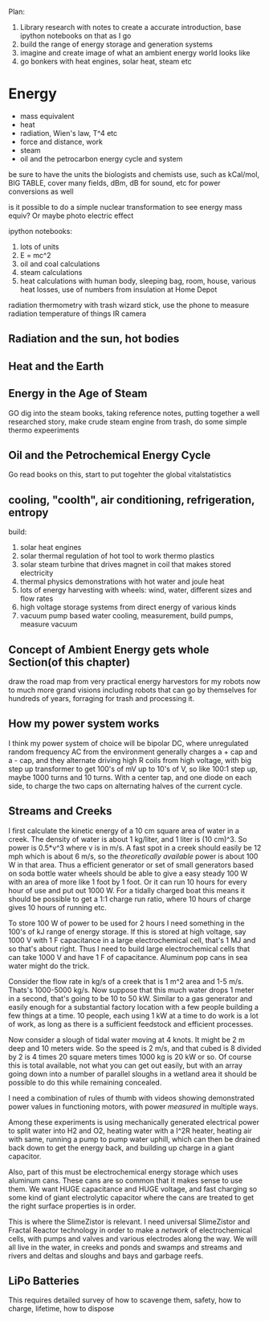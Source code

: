 
Plan:

1. Library research with notes to create a accurate introduction, base ipython notebooks on that as I go
2. build the range of energy storage and generation systems
3. imagine and create image of what an ambient energy world looks like
4. go bonkers with heat engines, solar heat, steam etc



# Energy

- mass equivalent
- heat
- radiation, Wien's law, T^4 etc
- force and distance, work
- steam
- oil and the petrocarbon energy cycle and system

be sure to have the units the biologists and chemists use, such as kCal/mol, BIG TABLE, cover many fields, dBm, dB for sound, etc for power conversions as well


is it possible to do a simple nuclear transformation to see energy mass equiv?  Or maybe photo electric effect

ipython notebooks:

1. lots of units
2. E = mc^2
3. oil and coal calculations
4. steam calculations
5. heat calculations with human body, sleeping bag, room, house, various heat losses, use of numbers from insulation at Home Depot

radiation thermometry with trash wizard stick, use the phone to measure radiation temperature of things IR camera 


## Radiation and the sun, hot bodies

## Heat and the Earth

## Energy in the Age of Steam

GO dig into the steam books, taking reference notes, putting together a well researched story, make crude steam engine from trash, do some simple thermo expeeriments 

## Oil and the Petrochemical Energy Cycle

Go read books on this, start to put togehter the global vitalstatistics

## cooling, "coolth", air conditioning, refrigeration, entropy

build:

1. solar heat engines
2. solar thermal regulation of hot tool to work thermo plastics
3. solar steam turbine that drives magnet in coil that makes stored electricity
4. thermal physics demonstrations with hot water and joule heat
5. lots of energy harvesting with wheels: wind, water, different sizes and flow rates
6. high voltage storage systems from direct energy of various kinds
7. vacuum pump based water cooling, measurement, build pumps, measure vacuum 


## Concept of Ambient Energy gets whole Section(of this chapter)

draw the road map from very practical energy harvestors for my robots now to much more grand visions including robots that can go by themselves for hundreds of years, forraging for trash and processing it.  

## How my power system works

I think my power system of choice will be bipolar DC, where unregulated random frequency AC from the environment generally charges a + cap and a - cap, and they alternate driving high R coils from high voltage, with big step up transformer to get 100's of mV up to 10's of V, so like 100:1 step up, maybe 1000 turns and 10 turns.  With a center tap, and one diode on each side, to charge the two caps on alternating halves of the current cycle.  

## Streams and Creeks


I first calculate the kinetic energy of a 10 cm square area of water in a creek.  The density of water is about 1 kg/liter, and 1 liter is (10 cm)^3.  So power is 0.5*v^3 where v is in m/s.  A fast spot in a creek should easily be 12 mph which is about 6 m/s, so the *theoretically available* power is about 100 W in that area.  Thus a efficient generator or set of small generators based on soda bottle water wheels should be able to give a easy steady 100 W with an area of more like 1 foot by 1 foot.  Or it can run 10 hours for every hour of use and put out 1000 W.  For a tidally charged boat this means it should be possible to get a 1:1 charge run ratio, where 10 hours of charge gives 10 hours of running etc.  

To store 100 W of power to be used for 2 hours I need something in the 100's of kJ range of energy storage.  If this is stored at high voltage, say 1000 V with 1 F capacitance in a large electrochemical cell, that's 1 MJ and so that's about right.  Thus I need to build large electrochemical cells that can take 1000 V and have 1 F of capacitance.  Aluminum pop cans in sea water might do the trick.  

Consider the flow rate in kg/s of a creek that is 1 m^2 area and 1-5 m/s.  Thats's 1000-5000 kg/s.  Now suppose that this much water drops 1 meter in a second, that's going to be 10 to 50 kW.  Similar to a gas generator and easily enough for a substantial factory location with a few people building a few things at a time.  10 people, each using 1 kW at a time to do work is a lot of work, as long as there is a sufficient feedstock and efficient processes.  

Now consider a slough of tidal water moving at 4 knots.  It might be 2 m deep and 10 meters wide.  So the speed is 2 m/s, and that cubed is 8 divided by 2 is 4 times 20 square meters times 1000 kg is 20 kW or so.  Of course this is total available, not what you can get out easily, but with an array going down into a number of parallel sloughs in a wetland area it should be possible to do this while remaining concealed.  

I need a combination of rules of thumb with videos showing demonstrated power values in functioning motors, with power *measured* in multiple ways.

Among these experiments is using mechanically generated electrical power to split water into H2 and O2, heating water with a I^2R heater, heating air with same, running a pump to pump water uphill, which can then be drained back down to get the energy back, and building up charge in a giant capacitor.

Also, part of this must be electrochemical energy storage which uses aluminum cans.  These cans are so common that it makes sense to use them.  We want HUGE capacitance and HUGE voltage, and fast charging so some kind of giant electrolytic capacitor where the cans are treated to get the right surface properties is in order.  

This is where the SlimeZistor is relevant. I need universal SlimeZistor and Fractal Reactor technology in order to make a *network* of electrochemical cells, with pumps and valves and various electrodes along the way.  We will all live in the water, in creeks and ponds and swamps and streams and rivers and deltas and sloughs and bays and garbage reefs. 



## LiPo Batteries

This requires detailed survey of how to scavenge them, safety, how to charge, lifetime, how to dispose

